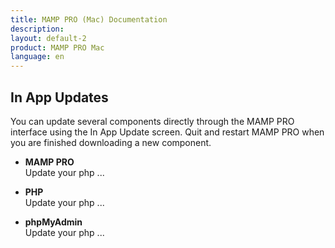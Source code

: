 ```yaml
---
title: MAMP PRO (Mac) Documentation
description: 
layout: default-2
product: MAMP PRO Mac
language: en
---
```


## In App Updates

You can update several components directly through the MAMP PRO interface using the In App Update screen. Quit and restart MAMP PRO when you are finished downloading a new component.

*  **MAMP PRO**  
    Update your php ...

*  **PHP**  
    Update your php ...

*  **phpMyAdmin**  
    Update your php ...


